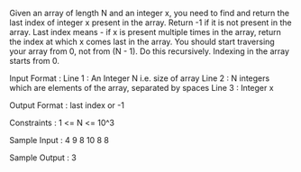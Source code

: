 Given an array of length N and an integer x, you need to find and return the last index of integer x present in the array. Return -1 if it is not present in the array.
Last index means - if x is present multiple times in the array, return the index at which x comes last in the array.
You should start traversing your array from 0, not from (N - 1).
Do this recursively. Indexing in the array starts from 0.

Input Format :
Line 1 : An Integer N i.e. size of array
Line 2 : N integers which are elements of the array, separated by spaces
Line 3 : Integer x

Output Format :
last index or -1

Constraints :
1 <= N <= 10^3

Sample Input :
4
9 8 10 8
8

Sample Output :
3
